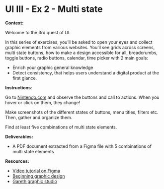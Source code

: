 # UI III - Ex 2 - Multi state

**Context:** 

Welcome to the 3rd quest of UI.

In this series of exercises, you’ll be asked to open your eyes and collect graphic elements from various websites. You’ll see grids across screens, multi state buttons, how to make a design accessible for all, breadcrumbs, toggle buttons, radio buttons, calendar, time picker with 2 main goals: 

- Enrich your graphic general knowledge
- Detect consistency, that helps users understand a digital product at the first glance.

**Instructions**: 

Go to [Nintendo.com](http://Nintendo.com) and observe the buttons and call to actions. When you hover or click on them, they change! 

Make screenshots of the different states of buttons, menu titles, filters etc. Then, gather and organize them. 

Find at least five combinations of multi state elements.  

**Deliverables:** 

- A PDF document extracted from a Figma file with 5 combinations of multi state elements

**Resources:** 

- [Video tutorial on Figma](https://www.youtube.com/watch?v=FTFaQWZBqQ8)
- [Beginning graphic design](https://edu.gcfglobal.org/en/beginning-graphic-design/)
- [Gareth graphic studio](https://www.youtube.com/c/GarethDavidStudio)
